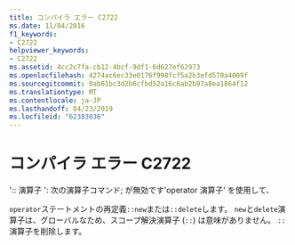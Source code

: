 ```yaml
---
title: コンパイラ エラー C2722
ms.date: 11/04/2016
f1_keywords:
- C2722
helpviewer_keywords:
- C2722
ms.assetid: 4cc2c7fa-cb12-4bcf-9df1-6d627ef62973
ms.openlocfilehash: 4274ac6ec33e0176f998fcf5a2b3efd570a4009f
ms.sourcegitcommit: 0ab61bc3d2b6cfbd52a16c6ab2b97a8ea1864f12
ms.translationtype: MT
ms.contentlocale: ja-JP
ms.lasthandoff: 04/23/2019
ms.locfileid: "62383036"
---
```

# <a name="compiler-error-c2722"></a>コンパイラ エラー C2722

':: 演算子 ': 次の演算子コマンド; が無効です'operator 演算子' を使用して、

`operator`ステートメントの再定義`::new`または`::delete`します。 `new`と`delete`演算子は、グローバルなため、スコープ解決演算子 (`::`) は意味がありません。 `::` 演算子を削除します。